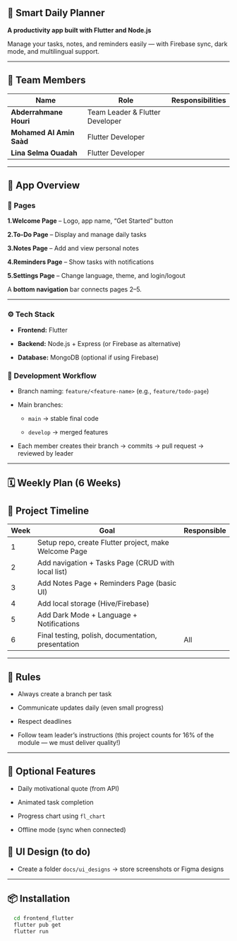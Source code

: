 ## 🧠 Smart Daily Planner

**A productivity app built with Flutter and Node.js**

Manage your tasks, notes, and reminders easily — with Firebase sync, dark mode, and multilingual support.

--- 

## 👥 Team Members

| **Name** | **Role**                           | **Responsibilities** |
|------|---------------------------------|------------------|
| **Abderrahmane Houri** | Team Leader & Flutter Developer |  |
| **Mohamed Al Amin Saàd** | Flutter Developer               | |
| **Lina Selma Ouadah** | Flutter Developer               | |

---

## 📱 App Overview
### 🌟 Pages

**1.Welcome Page** – Logo, app name, “Get Started” button

**2.To-Do Page** – Display and manage daily tasks

**3.Notes Page** – Add and view personal notes

**4.Reminders Page** – Show tasks with notifications

**5.Settings Page** – Change language, theme, and login/logout

A **bottom navigation** bar connects pages 2–5.

---

### ⚙️ Tech Stack

- **Frontend:** Flutter

- **Backend:** Node.js + Express (or Firebase as alternative)

- **Database:** MongoDB (optional if using Firebase)

### 🚀 Development Workflow

- Branch naming: ```feature/<feature-name>``` (e.g., ```feature/todo-page```)

- Main branches:

    - `main` → stable final code

    - `develop` → merged features

- Each member creates their branch → commits → pull request → reviewed by leader

---

## 🗓️ Weekly Plan (6 Weeks)
## 📅 Project Timeline

| Week | Goal | Responsible |
|------|------|--------------|
| 1 | Setup repo, create Flutter project, make Welcome Page |  |
| 2 | Add navigation + Tasks Page (CRUD with local list) |  |
| 3 | Add Notes Page + Reminders Page (basic UI) |  |
| 4 | Add local storage (Hive/Firebase) |  |
| 5 | Add Dark Mode + Language + Notifications |  |
| 6 | Final testing, polish, documentation, presentation | All |

--- 

## 💬 Rules

- Always create a branch per task

- Communicate updates daily (even small progress)

- Respect deadlines

- Follow team leader’s instructions (this project counts for 16% of the module — we must deliver quality!)

--- 
## 🧩 Optional Features

- Daily motivational quote (from API)

- Animated task completion

- Progress chart using `fl_chart`

- Offline mode (sync when connected)

## 📸 UI Design (to do)

- Create a folder `docs/ui_designs` → store screenshots or Figma designs
---
## 📦 Installation
```bash
  cd frontend_flutter
  flutter pub get
  flutter run
```
